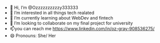 - 👋 Hi, I’m @Ozzzzzzzzzzy333333
- 👀 I’m interested in all things tech realated 
- 🌱 I’m currently learning about WebDev and fintech 
- 💞️ I’m looking to collaborate on my final project for university 
- 📫you can reach me https://www.linkedin.com/in/oz-gray-908536275/
- 😄 Pronouns: She/ Her

<!---
Ozzzzzzzzzzy333333/Ozzzzzzzzzzy333333 is a ✨ special ✨ repository because its `README.md` (this file) appears on your GitHub profile.
You can click the Preview link to take a look at your changes.
--->
